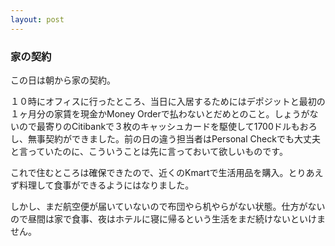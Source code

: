 ```yaml
---
layout: post
---
```

<h3>家の契約</h3>
<p>この日は朝から家の契約。</p>
<p>１０時にオフィスに行ったところ、当日に入居するためにはデポジットと最初の１ヶ月分の家賃を現金かMoney Orderで払わないとだめとのこと。しょうがないので最寄りのCitibankで３枚のキャッシュカードを駆使して1700ドルもおろし、無事契約ができました。前の日の違う担当者はPersonal Checkでも大丈夫と言っていたのに、こういうことは先に言っておいて欲しいものです。</p>
<p>これで住むところは確保できたので、近くのKmartで生活用品を購入。とりあえず料理して食事ができるようにはなりました。</p>
<p>しかし、まだ航空便が届いていないので布団やら机やらがない状態。仕方がないので昼間は家で食事、夜はホテルに寝に帰るという生活をまだ続けないといけません。</p>
